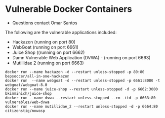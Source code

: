 # Vulnerable Docker Containers
- Questions contact Omar Santos

The following are the vulnerable applications included:
- Hackazon (running on port 80)
- WebGoat (running on port 6661)
- Juice Shop ((running on port 6662)
- Damn Vulnerable Web Application (DVWA) - (running on port 6663)
- Mutillidae 2 (running on port 6663)

```
docker run --name hackazon -d --restart unless-stopped -p 80:80 bepsoccer/all-in-one-hackazon
docker run  --name webgoat -d --restart unless-stopped -p 6661:8080 -t webgoat/webgoat-8.0
docker run --name juice-shop --restart unless-stopped -d -p 6662:3000 bkimminich/juice-shop
docker run --name dvwa --restart unless-stopped --rm -itd -p 6663:80 vulnerables/web-dvwa
docker run --name mutillidae_2 --restart unless-stopped -d -p 6664:80 citizenstig/nowasp
```
